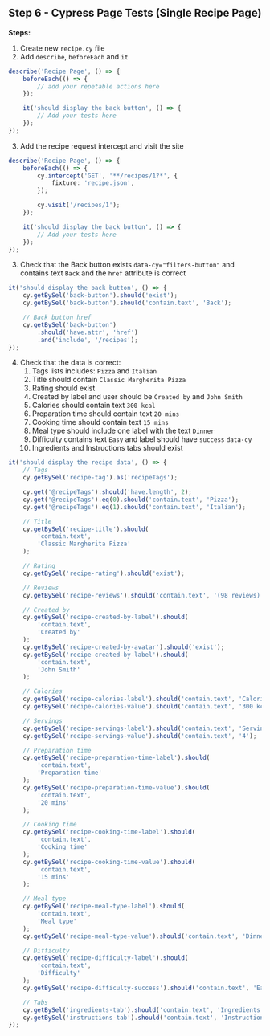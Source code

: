 ## Step 6 - Cypress Page Tests (Single Recipe Page)

**Steps:**


1. Create new `recipe.cy` file
2. Add `describe`, `beforeEach` and `it`
```ts
describe('Recipe Page', () => {
    beforeEach(() => {
        // add your repetable actions here
    });

    it('should display the back button', () => {
        // Add your tests here
    });
});
```
3. Add the recipe request intercept and visit the site
```ts
describe('Recipe Page', () => {
    beforeEach(() => {
        cy.intercept('GET', '**/recipes/1?*', {
            fixture: 'recipe.json',
        });

        cy.visit('/recipes/1');
    });

    it('should display the back button', () => {
        // Add your tests here
    });
});
```
3. Check that the Back button exists `data-cy="filters-button"` and contains text `Back` and the `href` attribute is correct
```ts
it('should display the back button', () => {
    cy.getBySel('back-button').should('exist');
    cy.getBySel('back-button').should('contain.text', 'Back');

    // Back button href
    cy.getBySel('back-button')
        .should('have.attr', 'href')
        .and('include', '/recipes');
});
```
4. Check that the data is correct:
    1. Tags lists includes: `Pizza` and `Italian`
    2. Title should contain `Classic Margherita Pizza`
    3. Rating should exist
    4. Created by label and user should be `Created by` and `John Smith`
    5. Calories should contain text `300 kcal`
    6. Preparation time should contain text `20 mins`
    7. Cooking time should contain text `15 mins`
    8. Meal type should include one label with the text `Dinner`
    9. Difficulty contains text `Easy` and label should have `success` `data-cy`
    10. Ingredients and Instructions tabs should exist
```ts
it('should display the recipe data', () => {
    // Tags
    cy.getBySel('recipe-tag').as('recipeTags');

    cy.get('@recipeTags').should('have.length', 2);
    cy.get('@recipeTags').eq(0).should('contain.text', 'Pizza');
    cy.get('@recipeTags').eq(1).should('contain.text', 'Italian');

    // Title
    cy.getBySel('recipe-title').should(
        'contain.text',
        'Classic Margherita Pizza'
    );

    // Rating
    cy.getBySel('recipe-rating').should('exist');

    // Reviews
    cy.getBySel('recipe-reviews').should('contain.text', '(98 reviews)');

    // Created by
    cy.getBySel('recipe-created-by-label').should(
        'contain.text',
        'Created by'
    );
    cy.getBySel('recipe-created-by-avatar').should('exist');
    cy.getBySel('recipe-created-by-label').should(
        'contain.text',
        'John Smith'
    );

    // Calories
    cy.getBySel('recipe-calories-label').should('contain.text', 'Calories');
    cy.getBySel('recipe-calories-value').should('contain.text', '300 kcal');

    // Servings
    cy.getBySel('recipe-servings-label').should('contain.text', 'Servings');
    cy.getBySel('recipe-servings-value').should('contain.text', '4');

    // Preparation time
    cy.getBySel('recipe-preparation-time-label').should(
        'contain.text',
        'Preparation time'
    );
    cy.getBySel('recipe-preparation-time-value').should(
        'contain.text',
        '20 mins'
    );

    // Cooking time
    cy.getBySel('recipe-cooking-time-label').should(
        'contain.text',
        'Cooking time'
    );
    cy.getBySel('recipe-cooking-time-value').should(
        'contain.text',
        '15 mins'
    );

    // Meal type
    cy.getBySel('recipe-meal-type-label').should(
        'contain.text',
        'Meal type'
    );
    cy.getBySel('recipe-meal-type-value').should('contain.text', 'Dinner');

    // Difficulty
    cy.getBySel('recipe-difficulty-label').should(
        'contain.text',
        'Difficulty'
    );
    cy.getBySel('recipe-difficulty-success').should('contain.text', 'Easy');

    // Tabs
    cy.getBySel('ingredients-tab').should('contain.text', 'Ingredients');
    cy.getBySel('instructions-tab').should('contain.text', 'Instructions');
});
```
